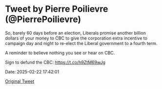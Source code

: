 # Tweet by Pierre Poilievre (@PierrePoilievre)

So, barely 60 days before an election, Liberals promise another billion dollars of your money to CBC to give the corporation extra incentive to campaign day and night to re-elect the Liberal government to a fourth term. 

A reminder to believe nothing you see or hear on CBC.

Sign to defund the CBC: https://t.co/h9ZtM69wJg

Date: 2025-02-22 17:42:01

[Original Tweet](https://x.com/PierrePoilievre/status/1893355580015927799)
